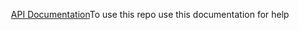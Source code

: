 <p align="center"><a href="https://mohamed-helmy15.github.io/blog-docs" target="_blank">API Documentation</a>To use this repo use this documentation for help</p>
